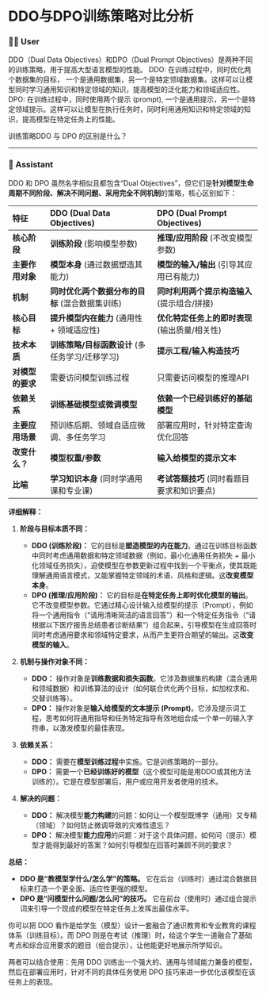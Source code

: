 # DDO与DPO训练策略对比分析

### 🧑‍💻 User

DDO（Dual Data Objectives）和DPO（Dual Prompt Objectives）是两种不同的训练策略，用于提高大型语言模型的性能。
DDO: 在训练过程中，同时优化两个数据集的目标， 一个是通用数据集，另一个是特定领域数据集。这样可以让模型同时学习通用知识和特定领域的知识，提高模型的泛化能力和领域适应性。
DPO: 在训练过程中，同时使用两个提示 (prompt), 一个是通用提示，另一个是特定领域提示。这样可以让模型在执行任务时，同时利用通用知识和特定领域的知识，提高模型在特定任务上的性能。

训练策略DDO 与 DPO 的区别是什么？

---

### 🤖 Assistant

DDO 和 DPO 虽然名字相似且都包含“Dual Objectives”，但它们是**针对模型生命周期不同阶段、解决不同问题、采用完全不同机制**的策略，核心区别如下：

| **特征**         | **DDO (Dual Data Objectives)**             | **DPO (Dual Prompt Objectives)**           |
| :--------------- | :---------------------------------------- | :----------------------------------------- |
| **核心阶段**     | **训练阶段** (影响模型参数)                | **推理/应用阶段** (不改变模型参数)           |
| **主要作用对象** | **模型本身** (通过数据塑造其能力)           | **模型的输入/输出** (引导其应用已有能力)      |
| **机制**         | **同时优化两个数据分布的目标** (混合数据集训练) | **同时利用两个提示构造输入** (提示组合/拼接) |
| **核心目标**     | **提升模型内在能力** (通用性 + 领域适应性)    | **优化特定任务上的即时表现** (输出质量/相关性) |
| **技术本质**     | **训练策略/目标函数设计** (多任务学习/迁移学习) | **提示工程/输入构造技巧**                    |
| **对模型的要求** | 需要访问模型训练过程                         | 只需要访问模型的推理API                      |
| **依赖关系**     | **训练基础模型或微调模型**                  | **依赖一个已经训练好的基础模型**             |
| **主要应用场景** | 预训练后期、领域自适应微调、多任务学习       | 部署应用时，针对特定查询优化回答             |
| **改变什么？**   | **模型权重/参数**                           | **输入给模型的提示文本**                     |
| **比喻**         | **学习知识本身** (同时学通用课和专业课)       | **考试答题技巧** (同时看题目要求和知识要点)   |

**详细解释：**

1.  **阶段与目标本质不同：**
    *   **DDO (训练阶段)：** 它的目标是**塑造模型的内在能力**。通过在训练目标函数中同时考虑通用数据和特定领域数据（例如，最小化通用任务损失 + 最小化领域任务损失），迫使模型在参数更新过程中找到一个平衡点，使其既能理解通用语言模式，又能掌握特定领域的术语、风格和逻辑。这**改变模型本身**。
    *   **DPO (推理/应用阶段)：** 它的目标是**在特定任务上即时优化模型的输出**。它不改变模型参数。它通过精心设计输入给模型的提示（Prompt），例如将一个通用指令（“请用清晰简洁的语言回答”）和一个特定任务指令（“请根据以下医疗报告总结患者诊断结果”）组合起来，引导模型在生成回答时同时考虑通用要求和领域特定要求，从而产生更符合期望的输出。这**改变模型的输入**。

2.  **机制与操作对象不同：**
    *   **DDO：** 操作对象是**训练数据和损失函数**。它涉及数据集的构建（混合通用和领域数据）和训练算法的设计（如何联合优化两个目标，如加权求和、交替训练等）。
    *   **DPO：** 操作对象是**输入给模型的文本提示 (Prompt)**。它涉及提示词工程，思考如何将通用指导和任务特定指导有效地组合成一个单一的输入字符串，以激发模型的最佳表现。

3.  **依赖关系：**
    *   **DDO：** 需要在**模型训练过程**中实施。它是训练策略的一部分。
    *   **DPO：** 需要一个**已经训练好的模型**（这个模型可能是用DDO或其他方法训练的）。它是在模型部署后，用户或应用开发者使用的技术。

4.  **解决的问题：**
    *   **DDO：** 解决模型**能力构建**的问题：如何让一个模型既博学（通用）又专精（领域）？如何防止微调导致的灾难性遗忘？
    *   **DPO：** 解决模型**能力应用**的问题：对于这个具体问题，如何问（提示）模型才能得到最好的答案？如何引导模型在回答时兼顾不同的要求？

**总结：**

*   **DDO 是“教模型学什么/怎么学”的策略。** 它在后台（训练时）通过混合数据目标来打造一个更全面、适应性更强的模型。
*   **DPO 是“问模型什么问题/怎么问”的技巧。** 它在前台（使用时）通过组合提示词来引导一个现成的模型在特定任务上发挥出最佳水平。

你可以把 DDO 看作是给学生（模型）设计一套融合了通识教育和专业教育的课程体系（训练目标）。而 DPO 则是在考试（推理）时，给这个学生一道融合了基础考点和综合应用要求的题目（组合提示），让他能更好地展示所学知识。

两者可以结合使用：先用 DDO 训练出一个强大的、通用与领域能力兼备的模型，然后在部署应用时，针对不同的具体任务使用 DPO 技巧来进一步优化该模型在该任务上的表现。
